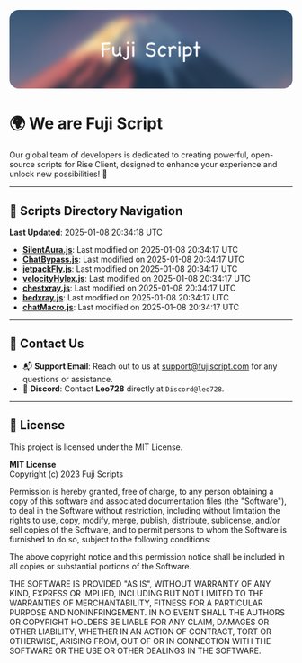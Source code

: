 ![Banner](.github/b.webp)

# 🌍 **We are Fuji Script**

Our global team of developers is dedicated to creating powerful, open-source scripts for Rise Client, designed to enhance your experience and unlock new possibilities! 🌟

---
<!-- SCRIPTS_NAVIGATION_START -->
## 📂 **Scripts Directory Navigation**

**Last Updated**: 2025-01-08 20:34:18 UTC

- **[SilentAura.js](scripts/SilentAura.js)**: Last modified on 2025-01-08 20:34:17 UTC
- **[ChatBypass.js](scripts/ChatBypass.js)**: Last modified on 2025-01-08 20:34:17 UTC
- **[jetpackFly.js](scripts/jetpackFly.js)**: Last modified on 2025-01-08 20:34:17 UTC
- **[velocityHylex.js](scripts/velocityHylex.js)**: Last modified on 2025-01-08 20:34:17 UTC
- **[chestxray.js](scripts/chestxray.js)**: Last modified on 2025-01-08 20:34:17 UTC
- **[bedxray.js](scripts/bedxray.js)**: Last modified on 2025-01-08 20:34:17 UTC
- **[chatMacro.js](scripts/chatMacro.js)**: Last modified on 2025-01-08 20:34:17 UTC

<!-- SCRIPTS_NAVIGATION_END -->

---

## 💬 **Contact Us**  
- 📬 **Support Email**: Reach out to us at [support@fujiscript.com](mailto:support@fujiscript.com) for any questions or assistance.  
- 💬 **Discord**: Contact **Leo728** directly at `Discord@leo728`.

---

## 📜 **License**

This project is licensed under the MIT License.  

**MIT License**  
Copyright (c) 2023 Fuji Scripts  

Permission is hereby granted, free of charge, to any person obtaining a copy of this software and associated documentation files (the "Software"), to deal in the Software without restriction, including without limitation the rights to use, copy, modify, merge, publish, distribute, sublicense, and/or sell copies of the Software, and to permit persons to whom the Software is furnished to do so, subject to the following conditions:  

The above copyright notice and this permission notice shall be included in all copies or substantial portions of the Software.  

THE SOFTWARE IS PROVIDED "AS IS", WITHOUT WARRANTY OF ANY KIND, EXPRESS OR IMPLIED, INCLUDING BUT NOT LIMITED TO THE WARRANTIES OF MERCHANTABILITY, FITNESS FOR A PARTICULAR PURPOSE AND NONINFRINGEMENT. IN NO EVENT SHALL THE AUTHORS OR COPYRIGHT HOLDERS BE LIABLE FOR ANY CLAIM, DAMAGES OR OTHER LIABILITY, WHETHER IN AN ACTION OF CONTRACT, TORT OR OTHERWISE, ARISING FROM, OUT OF OR IN CONNECTION WITH THE SOFTWARE OR THE USE OR OTHER DEALINGS IN THE SOFTWARE.  
